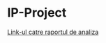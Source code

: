 # IP-Project

[Link-ul catre raportul de analiza](https://docs.google.com/document/d/1ekEJ68WdXmRyTiaCg41fwwrMgc1ySL53ycX0po5wwiU/edit)
